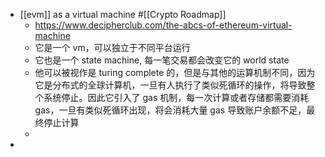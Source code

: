 - [[evm]] as a virtual machine #[[Crypto Roadmap]]
	- https://www.decipherclub.com/the-abcs-of-ethereum-virtual-machine
	- 它是一个 vm，可以独立于不同平台运行
	- 它也是一个 state machine, 每一笔交易都会改变它的 world state
	- 他可以被视作是 turing complete 的，但是与其他的运算机制不同，因为它是分布式的全球计算机，一旦有人执行了类似死循环的操作，将导致整个系统停止。因此它引入了 gas 机制，每一次计算或者存储都需要消耗 gas，一旦有类似死循环出现，将会消耗大量 gas 导致账户余额不足，最终停止计算
	-
-